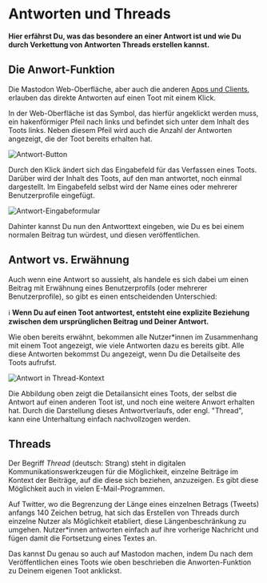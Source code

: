 # Antworten und Threads

**Hier erfährst Du, was das besondere an einer Antwort ist und wie Du durch Verkettung von Antworten Threads erstellen kannst.**

## Die Anwort-Funktion

Die Mastodon Web-Oberfläche, aber auch die anderen [Apps und Clients](apps-clients.md), erlauben das direkte Antworten auf einen Toot mit einem Klick.

In der Web-Oberfläche ist das Symbol, das hierfür angeklickt werden muss, ein hakenförmiger Pfeil nach links und befindet sich unter dem Inhalt des Toots links. Neben diesem Pfeil wird auch die Anzahl der Antworten angezeigt, die der Toot bereits erhalten hat.

![Antwort-Button](https://github.com/netzbegruenung/handbuch.gruene.social/raw/master/docs/toots/img/toot-reply-button.png)

Durch den Klick ändert sich das Eingabefeld für das Verfassen eines Toots. Darüber wird der Inhalt des Toots, auf den man antwortet, noch einmal dargestellt. Im Eingabefeld selbst wird der Name eines oder mehrerer Benutzerprofile eingefügt.

![Antwort-Eingabeformular](https://github.com/netzbegruenung/handbuch.gruene.social/raw/master/docs/toots/img/toot-reply-form.png)

Dahinter kannst Du nun den Antworttext eingeben, wie Du es bei einem normalen Beitrag tun würdest, und diesen veröffentlichen.

## Antwort vs. Erwähnung

Auch wenn eine Antwort so aussieht, als handele es sich dabei um einen Beitrag mit Erwähnung eines Benutzerprofils (oder mehrerer Benutzerprofile), so gibt es einen entscheidenden Unterschied:

ℹ️ **Wenn Du auf einen Toot antwortest, entsteht eine explizite Beziehung zwischen dem ursprünglichen Beitrag und Deiner Antwort.**

Wie oben bereits erwähnt, bekommen alle Nutzer\*innen im Zusammenhang mit einem Toot angezeigt, wie viele Antworten dazu es bereits gibt. Alle diese Antworten bekommst Du angezeigt, wenn Du die Detailseite des Toots aufrufst.

![Antwort in Thread-Kontext](https://github.com/netzbegruenung/handbuch.gruene.social/raw/master/docs/toots/img/toot-reply-in-thread.png)

Die Abbildung oben zeigt die Detailansicht eines Toots, der selbst die Antwort auf einen anderen Toot ist, und noch eine weitere Anwort erhalten hat. Durch die Darstellung dieses Antwortverlaufs, oder engl. "Thread", kann eine Unterhaltung einfach nachvollzogen werden.

## Threads

Der Begriff _Thread_ (deutsch: Strang) steht in digitalen Kommunikationswerkzeugen für die Möglichkeit, einzelne Beiträge im Kontext der Beiträge, auf die diese sich beziehen, anzuzeigen. Es gibt diese Möglichkeit auch in vielen E-Mail-Programmen.

Auf Twitter, wo die Begrenzung der Länge eines einzelnen Betrags (Tweets) anfangs 140 Zeichen betrug, hat sich das Erstellen von Threads durch einzelne Nutzer als Möglichkeit etabliert, diese Längenbeschränkung zu umgehen. Nutzer\*innen antworten einfach auf ihre vorherige Nachricht und fügen damit die Fortsetzung eines Textes an.

Das kannst Du genau so auch auf Mastodon machen, indem Du nach dem Veröffentlichen eines Toots wie oben beschrieben die Anworten-Funktion zu Deinem eigenen Toot anklickst.
